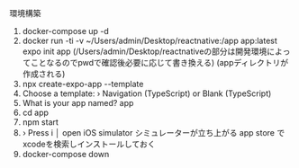 環境構築
1. docker-compose up -d
2. docker run -ti -v ~/Users/admin/Desktop/reactnative:/app app:latest expo init app
    (/Users/admin/Desktop/reactnativeの部分は開発環境によってことなるのでpwdで確認後必要に応じて書き換える)
    (appディレクトリが作成される)
3. npx create-expo-app --template
4. Choose a template: ›
    Navigation (TypeScript) or Blank (TypeScript)
5. What is your app named?
    app
6. cd app
7. npm start
8. › Press i │ open iOS simulator
    シミュレーターが立ち上がる
    app store でxcodeを検索しインストールしておく
9. docker-compose down